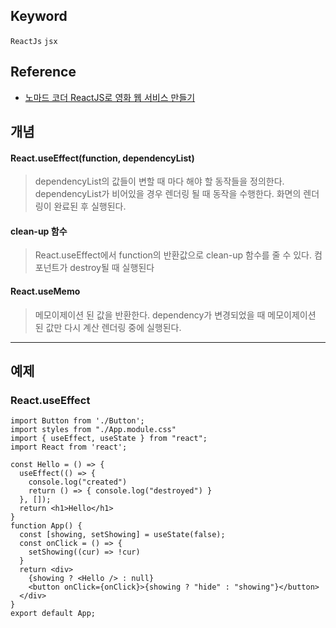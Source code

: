 ## Keyword
`ReactJs` `jsx`

## Reference
- [노마드 코더 ReactJS로 영화 웹 서비스 만들기](https://nomadcoders.co/react-for-beginners/lobby)

## 개념
#### React.useEffect(function, dependencyList)
  > dependencyList의 값들이 변할 때 마다 해야 할 동작들을 정의한다.
  > dependencyList가 비어있을 경우 렌더링 될 때 동작을 수행한다.
  > 화면의 렌더링이 완료된 후 실행된다.

#### clean-up 함수
  > React.useEffect에서 function의 반환값으로 clean-up 함수를 줄 수 있다.
  > 컴포넌트가 destroy될 때 실행된다

#### React.useMemo
  > 메모이제이션 된 값을 반환한다.
  > dependency가 변경되었을 때 메모이제이션 된 값만 다시 계산
  > 렌더링 중에 실행된다.

---------
## 예제
### React.useEffect
```
import Button from './Button';
import styles from "./App.module.css"
import { useEffect, useState } from "react";
import React from 'react';

const Hello = () => {
  useEffect(() => {
    console.log("created")
    return () => { console.log("destroyed") }
  }, []);
  return <h1>Hello</h1>
}
function App() {
  const [showing, setShowing] = useState(false);
  const onClick = () => {
    setShowing((cur) => !cur)
  }
  return <div>
    {showing ? <Hello /> : null}
    <button onClick={onClick}>{showing ? "hide" : "showing"}</button>
  </div>
}
export default App;

```

